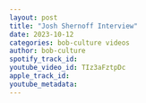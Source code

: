 ```yaml
---
layout: post
title: "Josh Shernoff Interview"
date: 2023-10-12
categories: bob-culture videos
author: bob-culture
spotify_track_id: 
youtube_video_id: TIz3aFztpDc
apple_track_id: 
youtube_metadata: 
---
```

